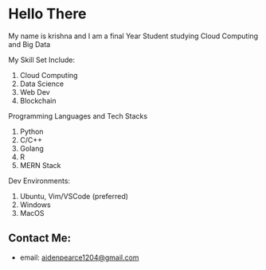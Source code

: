 # Hello There
My name is krishna and I am a final Year Student studying Cloud Computing and Big Data

My Skill Set Include:
1. Cloud Computing
2. Data Science
3. Web Dev
4. Blockchain 

Programming Languages and Tech Stacks 
1. Python
2. C/C++
3. Golang
4. R
5. MERN Stack


Dev Environments:
1. Ubuntu, Vim/VSCode (preferred)
2. Windows
3. MacOS


## Contact Me:

- email: aidenpearce1204@gmail.com
